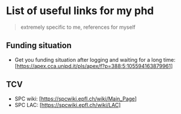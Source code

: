 # List of useful links for my phd
> extremely specific to me, references for myself

## Funding situation

- Get you funding situation after logging and waiting for a long time: [https://apex.cca.unipd.it/pls/apex/f?p=388:5:105594163879961]




## TCV
- SPC wiki: [https://spcwiki.epfl.ch/wiki/Main_Page]
- SPC LAC: [https://spcwiki.epfl.ch/wiki/LAC]